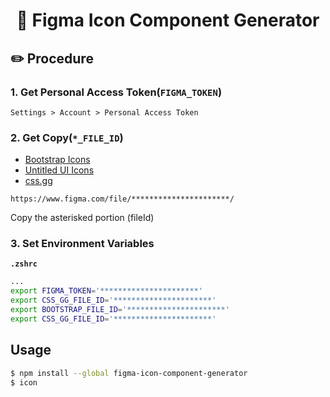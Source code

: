 <h1 align="center">🎨 Figma Icon Component Generator</h1>

## ✏️ Procedure

### 1. Get Personal Access Token(`FIGMA_TOKEN`)

`Settings > Account > Personal Access Token`

### 2. Get Copy(`*_FILE_ID`)

- [Bootstrap Icons](https://www.figma.com/community/file/1042482994486402696)
- [Untitled UI Icons](https://www.figma.com/community/file/1114001199549197320)
- [css.gg](https://www.figma.com/community/file/834587122842084475)

```
https://www.figma.com/file/**********************/
```

Copy the asterisked portion (fileId)

### 3. Set Environment Variables

**`.zshrc`**

```zsh
...
export FIGMA_TOKEN='**********************'
export CSS_GG_FILE_ID='**********************'
export BOOTSTRAP_FILE_ID='**********************'
export CSS_GG_FILE_ID='**********************'
```

## Usage

```zsh
$ npm install --global figma-icon-component-generator
$ icon
```
